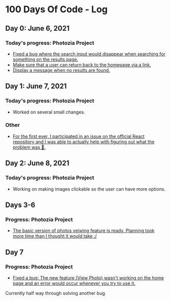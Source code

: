 # 100 Days Of Code - Log

## Day 0: June 6, 2021

### Today's progress: Photozia Project
 - [Fixed a bug where the search input would disappear when searching for something on the results page.](https://github.com/Rodanus/pictures-grid/commit/71f7817309ceb6017e2cd17c46d4bdb6fdd6e717)
 - [Make sure that a user can return back to the homepage via a link.](https://github.com/Rodanus/pictures-grid/commit/dd0443c557903ef7a8dc0cc9bd9ea849ab6c6b33) 
 - [Display a message when no results are found.](https://github.com/Rodanus/pictures-grid/commit/fc6ccc3263402dd01c368c2da0a6f63823186cb9)


## Day 1: June 7, 2021
### Today's progress: Photozia Project
 - Worked on several small changes.
 ### Other
 - [For the first ever, I participated in an issue on the official React repository and I was able to actually help with figuring out what the problem was 🤩.](https://github.com/facebook/react/issues/21533#issuecomment-856783404)


## Day 2: June 8, 2021
### Today's progress: Photozia Project
 - Working on making images clickable so the user can have more options. 

## Days 3-6
### Progress: Photozia Project
 - [The basic version of photos veiwing feature is ready. Planning took more time than I thought it would take :/](https://github.com/Rodanus/pictures-grid/commit/8a4fbc3c91012c36e2137f3365772d330c10175b)


## Day 7
### Progress: Photozia Project
 - [Fixed a bug: The new feature (View Photo) wasn't working on the home page and an error would occur whenever you try to use it.](https://github.com/Rodanus/pictures-grid/commit/a2ee5dcc13c208bf5cdcfb3a6a720f88692a2b60)
  
  Currently half way through solving another bug.